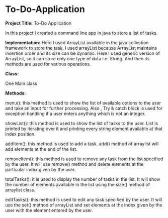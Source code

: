 # To-Do-Application

**Project Title:**  To-Do Application

In this project I created a command line app in java to store a list of tasks. 

**Implementation:**
Here I used ArrayList available in the java collection framework to store the task. I used arrayList because ArrayList maintains insertion order and its size can be dynamic. Here I used generic version of ArrayList, so it can store only one type of data i.e. String.  And then its  methods are used for various operations. 


**Class:**

One Main class

**Methods:**

menu(): this method is used to show the list of available options to the user and take an input for further processing. Also , Try & catch block is used for exception handling if a user enters anything which is not an integer. 

showList(): this method is used to show the list of tasks to the user. List is printed by iterating over it and printing every string element available at that index position.

addItem(): this method is used to add a task. add() method of arraylist will add elements at the end of the list.

removeItem(): this method is used to remove any task from the list specified by the user. It will use remove() method and delete elements at the particular index given by the user. 

totalTasks(): it is used to display the number of tasks in the list. It will show the number of elements available in the list using the size() method of arraylist class.

editTasks(): this method is used to edit any task specified by the user. It will use the set() method of arrayList and set elements at the index given by the user with the element entered by the user. 

